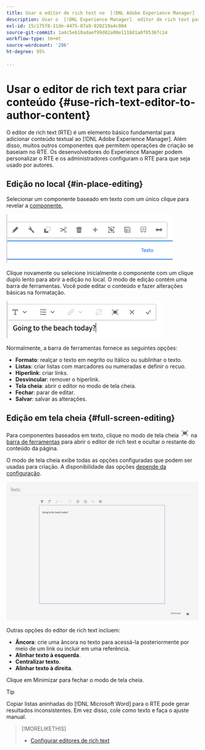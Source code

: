 ```yaml
---
title: Usar o editor de rich text no  [!DNL Adobe Experience Manager]  para criar conteúdo.
description: Usar o  [!DNL Experience Manager]  editor de rich text para criar conteúdo.
exl-id: 15c175f8-11de-4475-87a9-920219a4c004
source-git-commit: 1a4c5e618adaef99d82a00e1118d1a0f8536fc14
workflow-type: tm+mt
source-wordcount: '286'
ht-degree: 95%

---
```


# Usar o editor de rich text para criar conteúdo {#use-rich-text-editor-to-author-content}

O editor de rich text (RTE) é um elemento básico fundamental para adicionar conteúdo textual ao [!DNL Adobe Experience Manager]. Além disso, muitos outros componentes que permitem operações de criação se baseiam no RTE. Os desenvolvedores do Experience Manager podem personalizar o RTE e os administradores configuram o RTE para que seja usado por autores.

## Edição no local {#in-place-editing}

Selecionar um componente baseado em texto com um único clique para revelar a [componente.](/help/sites-cloud/authoring/page-editor/editor-side-panel.md#components-browser)

![A barra de ferramentas do componente](/help/sites-cloud/authoring/assets/editing-component-toolbar.png)

Clique novamente ou selecione inicialmente o componente com um clique duplo lento para abrir a edição no local. O modo de edição contém uma barra de ferramentas. Você pode editar o conteúdo e fazer alterações básicas na formatação.

![Edição no local com o RTE](/help/sites-cloud/authoring/assets/rte-in-place-editing.png)

Normalmente, a barra de ferramentas fornece as seguintes opções:

* **Formato**: realçar o texto em negrito ou itálico ou sublinhar o texto.
* **Listas**: criar listas com marcadores ou numeradas e definir o recuo.
* **Hiperlink**: criar links.
* **Desvincular**: remover o hiperlink.
* **Tela cheia**: abrir o editor no modo de tela cheia.
* **Fechar**: parar de editar.
* **Salvar**: salvar as alterações.

## Edição em tela cheia {#full-screen-editing}

Para componentes baseados em texto, clique no modo de tela cheia ![botão de tela cheia do RTE](/help/sites-cloud/authoring/assets/editing-full-screen.png) na [barra de ferramentas](/help/sites-cloud/authoring/page-editor/editor-side-panel.md#components-browser) para abrir o editor de rich text e ocultar o restante do conteúdo da página.

O modo de tela cheia exibe todas as opções configuradas que podem ser usadas para criação. A disponibilidade das opções [depende da configuração](/help/implementing/developing/extending/rich-text-editor.md).

![RTE no modo de tela cheia](/help/sites-cloud/authoring/assets/rte-full-screen.png)

Outras opções do editor de rich text incluem:

* **Âncora**: crie uma âncora no texto para acessá-la posteriormente por meio de um link ou incluir em uma referência.
* **Alinhar texto à esquerda**.
* **Centralizar texto**.
* **Alinhar texto à direita**.

Clique em Minimizar para fechar o modo de tela cheia.

>[!TIP]
>
>Copiar listas aninhadas do [!DNL Microsoft Word] para o RTE pode gerar resultados inconsistentes. Em vez disso, cole como texto e faça o ajuste manual.

>[!MORELIKETHIS]
>
>* [Configurar editores de rich text](/help/implementing/developing/extending/rich-text-editor.md)
